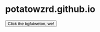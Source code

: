 # potatowzrd.github.io

<button type="button" onclick="clicked()">Click the bgfutweton, we!</button>

<script>
function clicked() {
    alert("buttone cliecked!");
    ws.send('{\"type\":\"button\",\"client\":\"abrahma\"}'); 
};
</script>

<script>
    const ws = new WebSocket('wss://strainlessly-transfusive-ahmed.ngrok-free.dev');

    ws.addEventListener('open', () => { console.log('Connected to WebSocket server'); ws.send('{\"type\":\"connect\",\"client\":\"client\"}'); });
</script>
